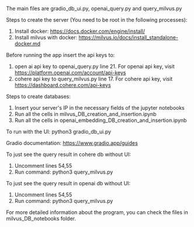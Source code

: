 The main files are gradio_db_ui.py, openai_query.py and query_milvus.py

Steps to create the server (You need to be root in the following processes):
1. Install docker: https://docs.docker.com/engine/install/
2. Install milvus with docker: https://milvus.io/docs/install_standalone-docker.md

Before running the app insert the api keys to:
1. open ai api key to openai_query.py line 21. For openai api key, visit https://platform.openai.com/account/api-keys
2. cohere api key to query_milvus.py line 17. For cohere api key, visit https://dashboard.cohere.com/api-keys

Steps to create databases:
1. Insert your server's IP in the necessary fields of the jupyter notebooks
2. Run all the cells in milvus_DB_creation_and_insertion.ipynb
3. Run all the cells in openai_embedding_DB_creation_and_insertion.ipynb

To run with the UI:
    python3 gradio_db_ui.py

Gradio documentation: https://www.gradio.app/guides

To just see the query result in cohere db without UI:
1.  Uncomment lines 54,55
2. Run command: python3 query_milvus.py

To just see the query result in openai db without UI:
1.  Uncomment lines 54,55
2. Run command: python3 query_milvus.py

For more detailed information about the program, you can check the files in milvus_DB_notebooks folder.
